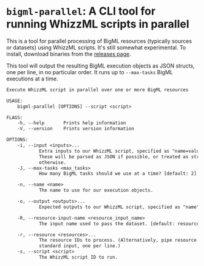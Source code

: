 # `bigml-parallel`: A CLI tool for running WhizzML scripts in parallel

This is a tool for parallel processing of BigML resources (typically sources or datasets) using WhizzML scripts. It's still somewhat experimental. To install, download binaries from the [releases page](https://github.com/faradayio/bigml-rs/releases).

This tool will output the resulting BigML execution objects as JSON structs, one per line, in no particular order. It runs up to `--max-tasks` BigML executions at a time.

```txt
Execute WhizzML script in parallel over one or more BigML resources

USAGE:
    bigml-parallel [OPTIONS] --script <script>

FLAGS:
    -h, --help       Prints help information
    -V, --version    Prints version information

OPTIONS:
    -i, --input <inputs>...
            Extra inputs to our WhizzML script, specified as "name=value".
            These will be parsed as JSON if possible, or treated as strings
            otherwise.
    -J, --max-tasks <max_tasks>
            How many BigML tasks should we use at a time? [default: 2]

    -n, --name <name>
            The name to use for our execution objects.

    -o, --output <outputs>...
            Expected outputs to our WhizzML script, specified as "name".

    -R, --resource-input-name <resource_input_name>
            The input name used to pass the dataset. [default: resource]

    -r, --resource <resources>...
            The resource IDs to process. (Alternatively, pipe resource IDs on
            standard input, one per line.)
    -s, --script <script>
            The WhizzML script ID to run.
```
